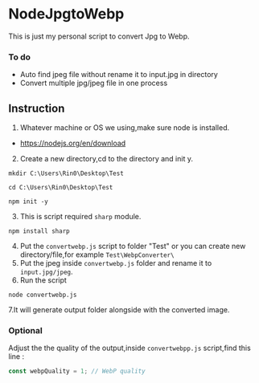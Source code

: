 # NodeJpgtoWebp
This is just my personal script to convert Jpg to Webp.

### To do
- Auto find jpeg file without rename it to input.jpg in directory
- Convert multiple jpg/jpeg file in one process

## Instruction
1. Whatever machine or OS we using,make sure node is installed.
- https://nodejs.org/en/download
2. Create a new directory,cd to the directory and init y.
```batch
mkdir C:\Users\Rin0\Desktop\Test
```
```batch
cd C:\Users\Rin0\Desktop\Test
```
```batch
npm init -y
```
3. This is script required `sharp` module.
```batch
npm install sharp
```
4. Put the `convertwebp.js` script to folder "Test" or you can create new directory/file,for example `Test\WebpConverter\`
5. Put the jpeg inside `convertwebp.js` folder and rename it to `input.jpg/jpeg`.
6. Run the script
```batch
node convertwebp.js
```
7.It will generate output folder alongside with the converted image.

### Optional
Adjust the the quality of the output,inside `convertwebpp.js` script,find this line : 
```js
const webpQuality = 1; // WebP quality
```

